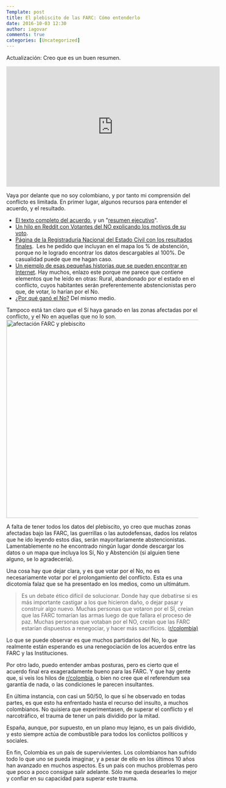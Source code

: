 ```yaml
---
Template: post
title: El plebiscito de las FARC: Cómo entenderlo
date: 2016-10-03 12:30
author: iagovar
comments: true
categories: [Uncategorized]
---
```

Actualización: Creo que es un buen resumen.

<iframe width="560" height="315" src="https://www.youtube.com/embed/A4VcX4FAIaY" frameborder="0" allowfullscreen></iframe>

Vaya por delante que no soy colombiano, y por tanto mi comprensión del conflicto es limitada. En primer lugar, algunos recursos para entender el acuerdo, y el resultado.
<ul>
 	<li><a href="http://www.eltiempo.com/contenido/politica/proceso-de-paz/ARCHIVO/ARCHIVO-16682558-0.pdf">El texto completo del acuerdo</a>, y un "<a href="http://www.altocomisionadoparalapaz.gov.co/herramientas/Documents/resumen-argumentativo-acuerdo-final-terminacion-conflicto.pdf">resumen ejecutivo</a>".</li>
 	<li><a href="https://www.reddit.com/r/Colombia/comments/55l4pg/gente_que_voto_por_el_no_porque/">Un hilo en Reddit con Votantes del NO explicando los motivos de su voto</a>.</li>
 	<li><a href="http://plebiscito.registraduria.gov.co/99PL/DPLZZZZZZZZZZZZZZZZZ_L1.htm">Página de la Registraduría Nacional del Estado Civil con los resultados finales</a>.  Les he pedido que incluyan en el mapa los % de abstención, porque no le logrado encontrar los datos descargables al 100%. De casualidad puede que me hagan caso.</li>
 	<li><a href="http://lasillavacia.com/historia/el-no-desde-las-heridas-de-chalan-58079">Un ejemplo de esas pequeñas historias que se pueden encontrar en Internet</a>. Hay muchos, enlazo este porque me parece que contiene elementos que he leído en otras: Rural, abandonado por el estado en el conflicto, cuyos habitantes serán preferentemente abstencionistas pero que, de votar, lo harían por el No.</li>
 	<li><a href="http://lasillavacia.com/historia/cinco-razones-para-la-derrota-del-si-58173">¿Por qué ganó el No?</a> Del mismo medio.</li>
</ul>
Tampoco está tan claro que el Sí haya ganado en las zonas afectadas por el conflicto, y el No en aquellas que no lo son.

<img class="aligncenter size-medium" src="http://i.imgur.com/t4YysX0.png" alt="afectación FARC y plebiscito" width="936" height="519" />

A falta de tener todos los datos del plebiscito, yo creo que muchas zonas afectadas bajo las FARC, las guerrillas o las autodefensas, dados los relatos que he ido leyendo estos días, serán mayoritariamente abstencionistas. Lamentablemente no he encontrado ningún lugar donde descargar los datos o un mapa que incluya los Sí, No y Abstención (si alguien tiene alguno, se lo agradecería).

Una cosa hay que dejar clara, y es que votar por el No, no es necesariamente votar por el prolongamiento del conflicto. Esta es una dicotomía falaz que se ha presentado en los medios, como un ultimátum.
<blockquote>Es un debate ético difícil de solucionar. Donde hay que debatirse si es más importante castigar a los que hicieron daño, o dejar pasar y construir algo nuevo. Muchas personas que votaron por el SÍ, creían que las FARC tomarían las armas luego de que fallara el proceso de paz. Muchas personas que votaban por el NO, creían que las FARC estarían dispuestos a renegociar, y hacer más sacrificios. (<a href="https://www.reddit.com/r/Colombia/comments/55ku68/eli5_acuerdo_de_paz_entre_las_farc_y_gobierno/d8bqqb0">r/colombia)</a></blockquote>
Lo que se puede observar es que muchos partidarios del No, lo que realmente están esperando es una renegociación de los acuerdos entre las FARC y las Instituciones.

Por otro lado, puedo entender ambas posturas, pero es cierto que el acuerdo final era exageradamente bueno para las FARC. Y que hay gente que, si veis los hilos de <a href="https://www.reddit.com/r/colombia">r/colombia</a>, o bien no cree que el referendum sea garantía de nada, o las condiciones le parecen insultantes.

En última instancia, con casi un 50/50, lo que sí he observado en todas partes, es que esto ha enfrentado hasta el recurso del insulto, a muchos colombianos. No quisiera que experimentasen, de superar el conflicto y el narcotráfico, el trauma de tener un país dividido por la mitad.

España, aunque, por supuesto, en un plano muy lejano, es un país dividido, y esto siempre actúa de combustible para todos los conlictos políticos y sociales.

En fin, Colombia es un país de supervivientes. Los colombianos han sufrido todo lo que uno se pueda imaginar, y a pesar de ello en los últimos 10 años han avanzado en muchos aspectos. Es un país con muchos problemas pero que poco a poco consigue salir adelante. Sólo me queda desearles lo mejor y confiar en su capacidad para superar este trauma.
